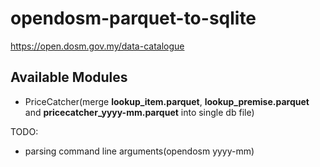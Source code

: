 # opendosm-parquet-to-sqlite

https://open.dosm.gov.my/data-catalogue

## Available Modules
- PriceCatcher(merge **lookup_item.parquet**, **lookup_premise.parquet** and **pricecatcher_yyyy-mm.parquet** into single db file)

TODO:
- parsing command line arguments(opendosm yyyy-mm)
